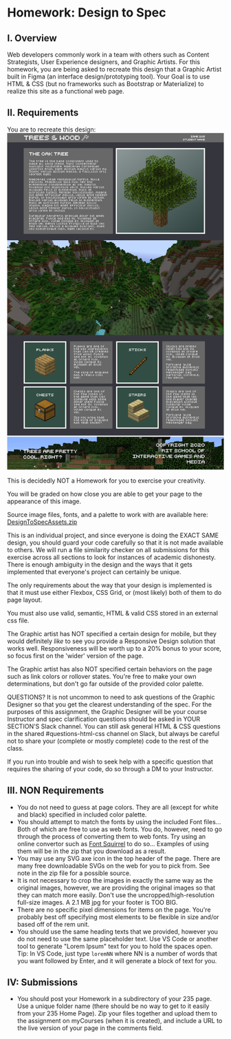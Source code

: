 # Homework: Design to Spec

## I. Overview
Web developers commonly work in a team with others such as Content Strategists, User Experience designers, and Graphic Artists.  For this homework, you are being asked to recreate this design that a Graphic Artist built in Figma (an interface design/prototyping tool).  Your Goal is to use HTML & CSS (but no frameworks such as Bootstrap or Materialize) to realize this site as a functional web page.

## II. Requirements
You are to recreate this design:
![Website Mockup](_images/designtospec2020.png)

This is decidedly NOT a Homework for you to exercise your creativity.

You will be graded on how close you are able to get your page to the appearance of this image.

Source image files, fonts, and a palette to work with are available here: [DesignToSpecAssets.zip](DesignToSpecAssets.zip)

This is an individual project, and since everyone is doing the EXACT SAME design, you should guard your code carefully so that it is not made available to others.  We will run a file similarity checker on all submissions for this exercise across all sections to look for instances of academic dishonesty.  There is enough ambiguity in the design and the ways that it gets implemented that everyone's project can certainly be unique.

The only requirements about the way that your design is implemented is that it must use either Flexbox, CSS Grid, or (most likely) both of them to do page layout.

You must also use valid, semantic, HTML & valid CSS stored in an external css file.

The Graphic artist has NOT specified a certain design for mobile, but they would definitely *like* to see you provide a Responsive Design solution that works well.  Responsiveness will be worth up to a 20% bonus to your score, so focus first on the 'wider' version of the page.

The Graphic artist has also NOT specified certain behaviors on the page such as link colors or rollover states.  You're free to make your own determinations, but don't go far outside of the provided color palette. 

QUESTIONS?  It is not uncommon to need to ask questions of the Graphic Designer so that you get the clearest understanding of the spec.  For the purposes of this assignment, the Graphic Designer will be your course Instructor and spec clarification questions should be asked in YOUR SECTION'S Slack channel.  You can still ask general HTML & CSS questions in the shared #questions-html-css channel on Slack, but always be careful not to share your (complete or mostly complete) code to the rest of the class.

If you run into trouble and wish to seek help with a specific question that requires the sharing of your code, do so through a DM to your Instructor.

## III. NON Requirements
- You do not need to guess at page colors.  They are all (except for white and black) specified in included color palette.  
- You should attempt to match the fonts by using the included Font files... Both of which are free to use as web fonts.  You do, however, need to go through the process of converting them to web fonts.  Try using an online convertor such as [Font Squirrel](http://fontsquirrel.com) to do so... Examples of using them will be in the zip that you download as a result.
- You may use any SVG axe icon in the top header of the page.  There are many free downloadable SVGs on the web for you to pick from.  See note in the zip file for a possible source.
- It is not necessary to crop the images in exactly the same way as the original images, however, we are providing the original images so that they can match more easily.  Don't use the uncropped/high-resolution full-size images.  A 2.1 MB jpg for your footer is TOO BIG.
- There are no specific pixel dimensions for items on the page.  You're probably best off specifying most elements to be flexible in size and/or based off of the rem unit.
- You should use the same heading texts that we provided, however you do not need to use the same placeholder text.  Use VS Code or another tool to generate "Lorem Ipsum" text for you to hold the spaces open.  Tip:  In VS Code, just type `loremNN` where NN is a number of words that you want followed by Enter, and it will generate a block of text for you.

## IV: Submissions
- You should post your Homework in a subdirectory of your 235 page.  Use a unique folder name (there should be no way to get to it easily from your 235 Home Page).  Zip your files together and upload them to the assignment on myCourses (when it is created), and include a URL to the live version of your page in the comments field.
